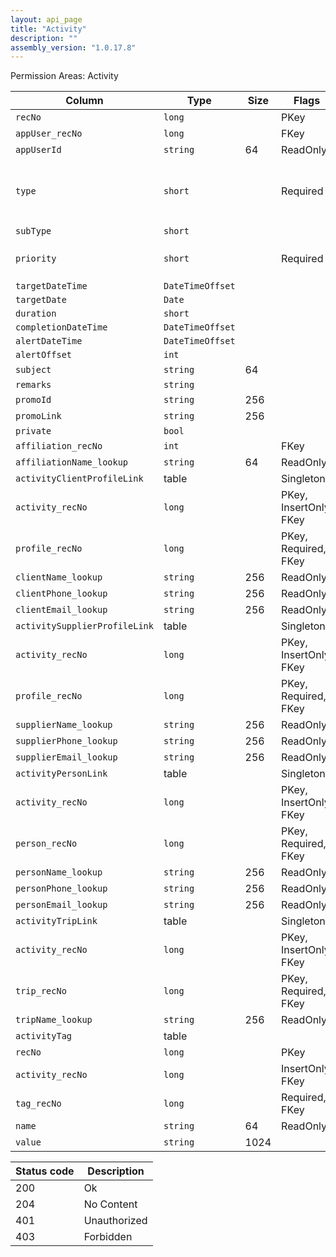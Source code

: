 ```yaml
---
layout: api_page
title: "Activity"
description: ""
assembly_version: "1.0.17.8"
---
```




Permission Areas: Activity

| Column | Type | Size | Flags | Table | Description |
| ------ | ---- | ---- | ----- | ----- | ----------- |
| `recNo` | `long` |  | PKey | `activity` | 
| `appUser_recNo` | `long` |  | FKey | `activity` | 
| `appUserId` | `string` | 64 | ReadOnly | `activity` | 
| `type` | `short` |  | Required | `activity` | Task = 1, Appointment = 2, Note = 3, Promo = 4
| `subType` | `short` |  |  | `activity` | 
| `priority` | `short` |  | Required | `activity` | Low = 1, Medium = 2, High = 3
| `targetDateTime` | `DateTimeOffset` |  |  | `activity` | 
| `targetDate` | `Date` |  |  | `activity` | 
| `duration` | `short` |  |  | `activity` | 
| `completionDateTime` | `DateTimeOffset` |  |  | `activity` | 
| `alertDateTime` | `DateTimeOffset` |  |  | `activity` | 
| `alertOffset` | `int` |  |  | `activity` | 
| `subject` | `string` | 64 |  | `activity` | 
| `remarks` | `string` |  |  | `activity` | 
| `promoId` | `string` | 256 |  | `activity` | 
| `promoLink` | `string` | 256 |  | `activity` | 
| `private` | `bool` |  |  | `activity` | 
| `affiliation_recNo` | `int` |  | FKey | `activity` | 
| `affiliationName_lookup` | `string` | 64 | ReadOnly | `activity` | 
| `activityClientProfileLink ` | table |  | Singleton | `activity` | 
| `activity_recNo` | `long` |  | PKey, InsertOnly, FKey | `activityClientProfileLink` | 
| `profile_recNo` | `long` |  | PKey, Required, FKey | `activityClientProfileLink` | 
| `clientName_lookup` | `string` | 256 | ReadOnly | `activityClientProfileLink` | 
| `clientPhone_lookup` | `string` | 256 | ReadOnly | `activityClientProfileLink` | 
| `clientEmail_lookup` | `string` | 256 | ReadOnly | `activityClientProfileLink` | 
| `activitySupplierProfileLink ` | table |  | Singleton | `activity` | 
| `activity_recNo` | `long` |  | PKey, InsertOnly, FKey | `activitySupplierProfileLink` | 
| `profile_recNo` | `long` |  | PKey, Required, FKey | `activitySupplierProfileLink` | 
| `supplierName_lookup` | `string` | 256 | ReadOnly | `activitySupplierProfileLink` | 
| `supplierPhone_lookup` | `string` | 256 | ReadOnly | `activitySupplierProfileLink` | 
| `supplierEmail_lookup` | `string` | 256 | ReadOnly | `activitySupplierProfileLink` | 
| `activityPersonLink ` | table |  | Singleton | `activity` | 
| `activity_recNo` | `long` |  | PKey, InsertOnly, FKey | `activityPersonLink` | 
| `person_recNo` | `long` |  | PKey, Required, FKey | `activityPersonLink` | 
| `personName_lookup` | `string` | 256 | ReadOnly | `activityPersonLink` | 
| `personPhone_lookup` | `string` | 256 | ReadOnly | `activityPersonLink` | 
| `personEmail_lookup` | `string` | 256 | ReadOnly | `activityPersonLink` | 
| `activityTripLink ` | table |  | Singleton | `activity` | 
| `activity_recNo` | `long` |  | PKey, InsertOnly, FKey | `activityTripLink` | 
| `trip_recNo` | `long` |  | PKey, Required, FKey | `activityTripLink` | 
| `tripName_lookup` | `string` | 256 | ReadOnly | `activityTripLink` | 
| `activityTag ` | table |  |  | `activity` | 
| `recNo` | `long` |  | PKey | `activityTag` | 
| `activity_recNo` | `long` |  | InsertOnly, FKey | `activityTag` | 
| `tag_recNo` | `long` |  | Required, FKey | `activityTag` | 
| `name` | `string` | 64 | ReadOnly | `activityTag` | 
| `value` | `string` | 1024 |  | `activityTag` | 

| Status code | Description |
| ----------- | ----------- |
| 200 | Ok |
| 204 | No Content |
| 401 | Unauthorized |
| 403 | Forbidden |


